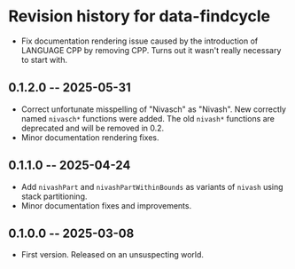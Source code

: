 # Revision history for data-findcycle

* Fix documentation rendering issue caused by the introduction of LANGUAGE CPP
  by removing CPP. Turns out it wasn't really necessary to start with.

## 0.1.2.0 -- 2025-05-31

* Correct unfortunate misspelling of "Nivasch" as "Nivash".
  New correctly named `nivasch*` functions were added. The old `nivash*` functions
  are deprecated and will be removed in 0.2.
* Minor documentation rendering fixes.

## 0.1.1.0 -- 2025-04-24

* Add `nivashPart` and `nivashPartWithinBounds` as variants of `nivash` using
  stack partitioning.
* Minor documentation fixes and improvements.

## 0.1.0.0 -- 2025-03-08

* First version. Released on an unsuspecting world.
